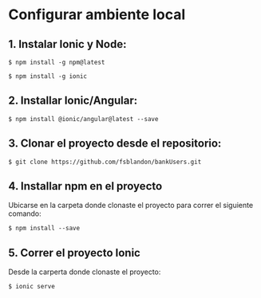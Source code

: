 # Configurar ambiente local


## 1. Instalar Ionic y Node:

```
$ npm install -g npm@latest
```
```
$ npm install -g ionic
```

## 2. Installar Ionic/Angular:

````
$ npm install @ionic/angular@latest --save
````


## 3. Clonar el proyecto desde el repositorio:

```
$ git clone https://github.com/fsblandon/bankUsers.git
```

## 4. Installar npm en el proyecto

Ubicarse en la carpeta donde clonaste el proyecto para correr el siguiente comando:

```
$ npm install --save
```

## 5. Correr el proyecto Ionic

Desde la carperta donde clonaste el proyecto:

```
$ ionic serve
```


